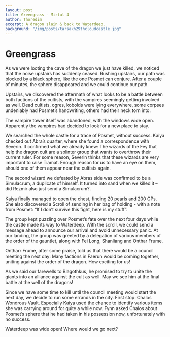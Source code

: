 ```yaml
---
layout: post
title: Greengrass - Mirtul 4
author: Thoredim
excerpt: A dragon slain & back to Waterdeep.
background: "/img/posts/tarsakh29thcloudcastle.jpg"
---
```


# Greengrass

As we were looting the cave of the dragon we just have killed, we noticed
that the noise upstairs has suddenly ceased. Rushing upstairs, our path was
blocked by a black sphere, like the one Posmet can conjure. After a couple of
minutes, the sphere disappeared and we could continue our path.

Upstairs, we discovered the aftermath of what looks to be a battle between
both factions of the cultists, with the vampires seemingly getting involved
as well. Dead cultists, ogres, kobolds were lying everywhere, some corpses
undeniably had Posmet’s handwriting, others had their neck torn into.

The vampire tower itself was abandoned, with the windows wide open.
Apparently the vampires had decided to look for a new place to stay.

We searched the whole castle for a trace of Posmet, without success. Kaiya
checked out Abra’s quarter, where she found a correspondence with Severin. It
confirmed what we already knew: The wizards of the Fey that help the dragon
cult are a splinter group that wants to overthrow their current ruler. For
some reason, Severin thinks that these wizards are very important to raise
Tiamat. Enough reason for us to have an eye on them, should one of them
appear near the cultists again.

The second wizard we defeated by Abras side was confirmed to be a Simulacrum,
a duplicate of himself. It turned into sand when we killed it – did Rezmir
also just send a Simulacrum?.

Kaiya finally managed to open the chest, finding 20 pearls and 200 GPs. She
also discovered a Scroll of sending in her bag of holding - with a note from
Posmet: “If I don’t survive this fight, here is my stuff”.

The group kept puzzling over Posmet’s fate over the next four days while the
castle made its way to Waterdeep. With the scroll, we could send a message
ahead to announce our arrival and avoid unnecessary panic. At our landing,
the group was greeted by a delegation of various members of the order of the
gauntlet, along with Fei Long, Shanliang and Onthar Frume.

Ontharr Frume, after some praise, told us that there would be a council
meeting the next day: Many factions in Faerun would be coming together,
uniting against the order of the dragon. How exciting for us!

As we said our farewells to Blagothkus, he promised to try to unite the
giants into an alliance against the cult as well. May we see him at the final
battle at the well of the dragons!

Since we have some time to kill until the council meeting would start the
next day, we decide to run some errands in the city. First stop: Chalos
Wondrous Vault. Especially Kaiya used the chance to identify various items
she was carrying around for quite a while now. Fynn asked Chalos about
Posmet’s sphere that he had taken in his possession now, unfortunately with
no success.

Waterdeep was wide open! Where would we go next?
